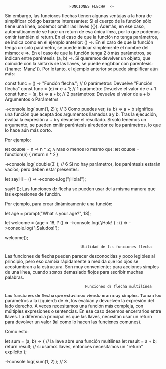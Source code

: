                                  FUNCIONES FLECHA  =>

Sin embargo, las funciones flechas tienen algunas ventajas a la hora de simplificar código bastante interesantes:
Si el cuerpo de la función sólo tiene una línea, podemos omitir las llaves ({}).
Además, en ese caso, automáticamente se hace un return de esa única línea, por lo que podemos omitir también el return.
En el caso de que la función no tenga parámetros, se indica como en el ejemplo anterior: () =>.
En el caso de que la función tenga un solo parámetro, se puede indicar simplemente el nombre del mismo: e =>.
En el caso de que la función tenga 2 ó más parámetros, se indican entre paréntesis: (a, b) =>.
Si queremos devolver un objeto, que coincide con la sintaxis de las llaves, se puede englobar con paréntesis: ({name: 'Manz'}).
Por lo tanto, el ejemplo anterior se puede simplificar aún más:

const func = () => "Función flecha."; // 0 parámetros: Devuelve "Función flecha"
const func = (e) => e + 1; // 1 parámetro: Devuelve el valor de e + 1
const func = (a, b) => a + b; // 2 parámetros: Devuelve el valor de a + b
                                              Argumentos o Parámetros

->console.log( sum(1, 2) ); // 3
Como puedes ver, (a, b) => a + b significa una función que acepta dos argumentos llamados a y b. 
Tras la ejecución, evalúa la expresión a + b y devuelve el resultado.
Si solo tenemos un argumento, se pueden omitir paréntesis alrededor de los parámetros, lo que lo hace aún más corto.

Por ejemplo:

let double = n => n * 2;
// Más o menos lo mismo que: let double = function(n) { return n * 2 }

->console.log( double(3) ); // 6
Si no hay parámetros, los paréntesis estarán vacíos; pero deben estar presentes:

let sayHi = () => ->console.log("¡Hola!");

sayHi();
Las funciones de flecha se pueden usar de la misma manera que las expresiones de función.

Por ejemplo, para crear dinámicamente una función:

let age = prompt("What is your age?", 18);

let welcome = (age < 18) ?
  () => ->console.log('¡Hola!') :
  () => ->console.log("¡Saludos!");

welcome();

                                      Utilidad de las funciones flecha
Las funciones de flecha pueden parecer desconocidas y poco legibles al principio, 
pero eso cambia rápidamente a medida que los ojos se acostumbran a la estructura.
Son muy convenientes para acciones simples de una línea, cuando somos demasiado flojos para escribir muchas palabras.

                                        Funciones de flecha multilínea
Las funciones de flecha que estuvimos viendo eran muy simples. Toman los parámetros a la izquierda de =>, 
los evalúan y devuelven la expresión del lado derecho.
A veces necesitamos una función más compleja, con múltiples expresiones o sentencias. 
En ese caso debemos encerrarlos entre llaves. La diferencia principal es que las llaves, 
necesitan usar un return para devolver un valor (tal como lo hacen las funciones comunes).

Como esto:

let sum = (a, b) => {  // la llave abre una función multilínea
  let result = a + b;
  return result; // si usamos llaves, entonces necesitamos un "return" explícito
};

->console.log( sum(1, 2) ); // 3
